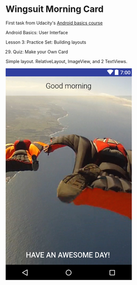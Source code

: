 # Wingsuit Morning Card

First task from Udacity's [Android basics course](https://www.udacity.com/course/android-basics-nanodegree-by-google--nd803)

Android Basics: User Interface

Lesson 3: Practice Set: Building layouts

29. Quiz: Make your Own Card

Simple layout. RelativeLayout, ImageView, and 2 TextViews.

![When you open this application it looks like this.](docs/screenshot.png)